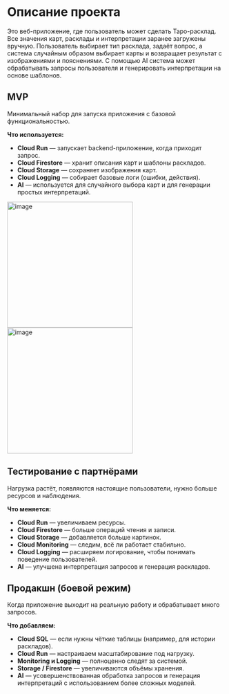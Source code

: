# Описание проекта

Это веб-приложение, где пользователь может сделать Таро-расклад. Все значения карт, расклады и интерпретации заранее загружены вручную. Пользователь выбирает тип расклада, задаёт вопрос, а система случайным образом выбирает карты и возвращает результат с изображениями и пояснениями. С помощью AI система может обрабатывать запросы пользователя и генерировать интерпретации на основе шаблонов.

## MVP

Минимальный набор для запуска приложения с базовой функциональностью.

**Что используется:**
- **Cloud Run** — запускает backend-приложение, когда приходит запрос.
- **Cloud Firestore** — хранит описания карт и шаблоны раскладов.
- **Cloud Storage** — сохраняет изображения карт.
- **Cloud Logging** — собирает базовые логи (ошибки, действия).
- **AI** — используется для случайного выбора карт и для генерации простых интерпретаций.


<img width="291" alt="image" src="https://github.com/user-attachments/assets/ad356380-c07e-40a8-acf2-6868623ed0b1" />
<img width="291" alt="image" src="https://github.com/user-attachments/assets/6e70559e-7d3f-41c1-8de3-fde1cf25444c" />  





## Тестирование с партнёрами

Нагрузка растёт, появляются настоящие пользователи, нужно больше ресурсов и наблюдения.

**Что меняется:**
- **Cloud Run** — увеличиваем ресурсы.
- **Cloud Firestore** — больше операций чтения и записи.
- **Cloud Storage** — добавляется больше картинок.
- **Cloud Monitoring** — следим, всё ли работает стабильно.
- **Cloud Logging** — расширяем логирование, чтобы понимать поведение пользователей.
- **AI** — улучшена интерпретация запросов и генерация раскладов.

  

## Продакшн (боевой режим)

Когда приложение выходит на реальную работу и обрабатывает много запросов.

**Что добавляем:**
- **Cloud SQL** — если нужны чёткие таблицы (например, для истории раскладов).
- **Cloud Run** — настраиваем масштабирование под нагрузку.
- **Monitoring и Logging** — полноценно следят за системой.
- **Storage / Firestore** — увеличиваются объёмы хранения.
- **AI** — усовершенствованная обработка запросов и генерация интерпретаций с использованием более сложных моделей.
